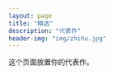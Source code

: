 ```yaml
---
layout: page
title: "精选"
description: "代表作"
header-img: "img/zhihu.jpg"
---
```


这个页面放置你的代表作。






